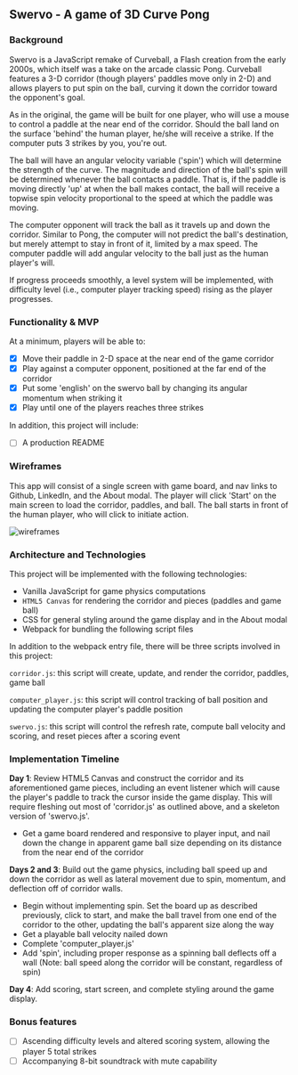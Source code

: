 ## Swervo - A game of 3D Curve Pong

### Background

Swervo is a JavaScript remake of Curveball, a Flash creation from the early 2000s, which itself was a take on the arcade classic Pong. Curveball features a 3-D corridor (though players' paddles move only in 2-D) and allows players to put spin on the ball, curving it down the corridor toward the opponent's goal.

As in the original, the game will be built for one player, who will use a mouse to control a paddle at the near end of the corridor. Should the ball land on the surface 'behind' the human player, he/she will receive a strike. If the computer puts 3 strikes by you, you're out.

The ball will have an angular velocity variable ('spin') which will determine the strength of the curve. The magnitude and direction of the ball's spin will be determined whenever the ball contacts a paddle. That is, if the paddle is moving directly 'up' at when the ball makes contact, the ball will receive a topwise spin velocity proportional to the speed at which the paddle was moving.

The computer opponent will track the ball as it travels up and down the corridor. Similar to Pong, the computer will not predict the ball's destination, but merely attempt to stay in front of it, limited by a max speed. The computer paddle will add angular velocity to the ball just as the human player's will.

If progress proceeds smoothly, a level system will be implemented, with difficulty level (i.e., computer player tracking speed) rising as the player progresses.

### Functionality & MVP  

At a minimum, players will be able to:

- [x] Move their paddle in 2-D space at the near end of the game corridor
- [x] Play against a computer opponent, positioned at the far end of the corridor
- [x] Put some 'english' on the swervo ball by changing its angular momentum when striking it
- [x] Play until one of the players reaches three strikes

In addition, this project will include:

- [ ] A production README

### Wireframes

This app will consist of a single screen with game board, and nav links to Github, LinkedIn,
and the About modal.  The player will click 'Start' on the main screen to load the corridor, paddles, and ball. The ball starts in front of the human player, who will click to initiate action.

![wireframes](https://github.com/atom-r/swervo/blob/master/swervo.png)

### Architecture and Technologies

This project will be implemented with the following technologies:

- Vanilla JavaScript for game physics computations
- `HTML5 Canvas` for rendering the corridor and pieces (paddles and game ball)
- CSS for general styling around the game display and in the About modal
- Webpack for bundling the following script files

In addition to the webpack entry file, there will be three scripts involved in this project:

`corridor.js`: this script will create, update, and render the corridor, paddles, game ball

`computer_player.js`: this script will control tracking of ball position and updating the computer player's paddle position

`swervo.js`: this script will control the refresh rate, compute ball velocity and scoring, and reset pieces after a scoring event

### Implementation Timeline

**Day 1**: Review HTML5 Canvas and construct the corridor and its aforementioned game pieces, including an event listener which will cause the player's paddle to track the cursor inside the game display. This will require fleshing out most of 'corridor.js' as outlined above, and a skeleton version of 'swervo.js'.

- Get a game board rendered and responsive to player input, and nail down the change in apparent game ball size depending on its distance from the near end of the corridor

**Days 2 and 3**: Build out the game physics, including ball speed up and down the corridor as well as lateral movement due to spin, momentum, and deflection off of corridor walls.

- Begin without implementing spin. Set the board up as described previously, click to start, and make the ball travel from one end of the corridor to the other, updating the ball's apparent size along the way
- Get a playable ball velocity nailed down
- Complete 'computer_player.js'
- Add 'spin', including proper response as a spinning ball deflects off a wall (Note: ball speed along the corridor will be constant, regardless of spin)

**Day 4**: Add scoring, start screen, and complete styling around the game display.


### Bonus features

- [ ] Ascending difficulty levels and altered scoring system, allowing the player 5 total strikes
- [ ] Accompanying 8-bit soundtrack with mute capability
